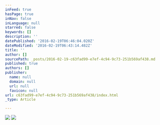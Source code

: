 ```yaml
---
inFeed: true
hasPage: true
inNav: false
inLanguage: null
starred: false
keywords: []
description: ''
datePublished: '2016-02-19T06:46:04.020Z'
dateModified: '2016-02-19T06:43:14.482Z'
title: ''
author: []
sourcePath: _posts/2016-02-19-c63fad99-e7ef-4c94-9c73-251b569af438.md
published: true
authors: []
publisher:
  name: null
  domain: null
  url: null
  favicon: null
url: c63fad99-e7ef-4c94-9c73-251b569af438/index.html
_type: Article

---
```

![](https://the-grid-user-content.s3-us-west-2.amazonaws.com/65f2e679-0d8a-419b-b45d-2518423ce861.jpg)
![](https://the-grid-user-content.s3-us-west-2.amazonaws.com/45bdc5d5-f9c1-4b73-85d9-3fc2c98dde30.jpg)